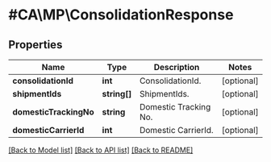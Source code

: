# #CA\MP\ConsolidationResponse

## Properties

Name | Type | Description | Notes
------------ | ------------- | ------------- | -------------
**consolidationId** | **int** | ConsolidationId. | [optional]
**shipmentIds** | **string[]** | ShipmentIds. | [optional]
**domesticTrackingNo** | **string** | Domestic Tracking No. | [optional]
**domesticCarrierId** | **int** | Domestic CarrierId. | [optional]


[[Back to Model list]](../) [[Back to API list]](../../Api/CA/MP) [[Back to README]](../../README.md)
